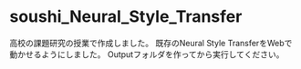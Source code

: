 # soushi_Neural_Style_Transfer
高校の課題研究の授業で作成しました。
既存のNeural Style TransferをWebで動かせるようにしました。
Outputフォルダを作ってから実行してください。
